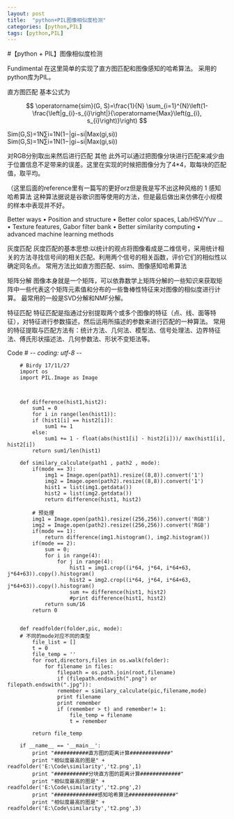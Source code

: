 ```yaml
---
layout: post
title:  "python+PIL图像相似度检测"
categories: [python,PIL]
tags: [python,PIL]
---
```

#【python + PIL】图像相似度检测


Fundimental
在这里简单的实现了直方图匹配和图像感知的哈希算法。 
采用的python库为PIL。

直方图匹配
基本公式为 

$$
\operatorname{sim}(G, S)=\frac{1}{N} \sum_{i=1}^{N}\left(1-\frac{\left|g_{i}-s_{i}\right|}{\operatorname{Max}\left(g_{i}, s_{i}\right)}\right)
$$

Sim(G,S)=1N∑i=1N(1−|gi−si|Max(gi,si))
Sim(G,S)=1N∑i=1N(1−|gi−si|Max(gi,si))

对RGB分别取出来然后进行匹配
其他
此外可以通过把图像分块进行匹配来减少由于位置信息不足带来的误差。这里在实现的时候把图像分为了4*4，取每块的匹配值，取平均。

（这里后面的reference里有一篇写的更好orz但是我是写不出这种风格的
1
感知哈希算法
这种算法据说是谷歌识图等使用的方法，但是最后做出来仿佛在小规模的样本中表现并不好。

Better ways
• Position and structure 
• Better color spaces, Lab/HSV/Yuv … 
• Texture features, Gabor filter bank 
• Better similarity computing 
• advanced machine learning methods

灰度匹配
灰度匹配的基本思想:以统计的观点将图像看成是二维信号，采用统计相关的方法寻找信号间的相关匹配。利用两个信号的相关函数，评价它们的相似性以确定同名点。 
常用方法比如直方图匹配、ssim、图像感知哈希算法

矩阵分解
图像本身就是一个矩阵，可以依靠数学上矩阵分解的一些知识来获取矩阵中一些代表这个矩阵元素值和分布的一些鲁棒性特征来对图像的相似度进行计算。 
最常用的一般是SVD分解和NMF分解。

特征匹配
特征匹配是指通过分别提取两个或多个图像的特征（点、线、面等特征），对特征进行参数描述，然后运用所描述的参数来进行匹配的一种算法。 
常用的特征提取与匹配方法有：统计方法、几何法、模型法、信号处理法、边界特征法、傅氏形状描述法、几何参数法、形状不变矩法等。

Code
        # -*- coding: utf-8 -*-  

        # Birdy 17/11/27
        import os
        import PIL.Image as Image



        def difference(hist1,hist2):
            sum1 = 0
            for i in range(len(hist1)):
            if (hist1[i] == hist2[i]):
                sum1 += 1
            else:
                sum1 += 1 - float(abs(hist1[i] - hist2[i]))/ max(hist1[i], hist2[i])
            return sum1/len(hist1)

        def similary_calculate(path1 , path2 , mode):
            if(mode == 3):
                img1 = Image.open(path1).resize((8,8)).convert('1')  
                img2 = Image.open(path2).resize((8,8)).convert('1')
                hist1 = list(img1.getdata())
                hist2 = list(img2.getdata())
                return difference(hist1, hist2)

            # 预处理
            img1 = Image.open(path1).resize((256,256)).convert('RGB')  
            img2 = Image.open(path2).resize((256,256)).convert('RGB')
            if(mode == 1):
                return difference(img1.histogram(), img2.histogram())
            if(mode == 2):
                sum = 0;
                for i in range(4):
                    for j in range(4):
                        hist1 = img1.crop((i*64, j*64, i*64+63, j*64+63)).copy().histogram()
                        hist2 = img2.crop((i*64, j*64, i*64+63, j*64+63)).copy().histogram()
                        sum += difference(hist1, hist2)
                        #print difference(hist1, hist2)
                return sum/16
            return 0


        def readfolder(folder,pic, mode):
        # 不同的mode对应不同的类型
            file_list = []
            t = 0
            file_temp = ''
            for root,directors,files in os.walk(folder):
                for filename in files:
                    filepath = os.path.join(root,filename)
                    if (filepath.endswith(".png") or filepath.endswith(".jpg")):
                    remember = similary_calculate(pic,filename,mode)
                    print filename
                    print remember
                    if (remember > t) and remember!= 1:
                        file_temp = filename
                        t = remember

            return file_temp

        if __name__ == '__main__': 
            print "###########直方图的距离计算#############"
            print "相似度最高的图是" + readfolder('E:\Code\similarity','t2.png',1)
            print "###########分块直方图的距离计算#############"
            print "相似度最高的图是" + readfolder('E:\Code\similarity','t2.png',2)
            print "##############感知哈希算法###############"
            print "相似度最高的图是" + readfolder('E:\Code\similarity','t2.png',3)


